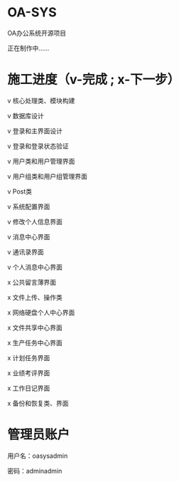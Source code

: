OA-SYS
======

OA办公系统开源项目

正在制作中……

施工进度（v-完成 ; x-下一步）
======
v 核心处理类、模块构建

v 数据库设计

v 登录和主界面设计

v 登录和登录状态验证

v 用户类和用户管理界面

v 用户组类和用户组管理界面

v Post类

v 系统配置界面

v 修改个人信息界面

v 消息中心界面

v 通讯录界面

v 个人消息中心界面

x 公共留言薄界面

x 文件上传、操作类

x 网络硬盘个人中心界面

x 文件共享中心界面

x 生产任务中心界面

x 计划任务界面

x 业绩考评界面

x 工作日记界面

x 备份和恢复类、界面


管理员账户
======

用户名：oasysadmin

密码：adminadmin
